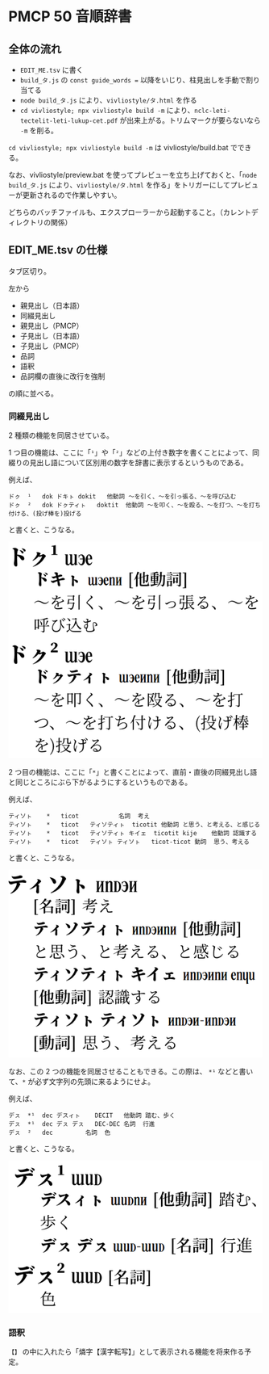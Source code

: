 # PMCP 50 音順辞書

## 全体の流れ

- `EDIT_ME.tsv` に書く
- `build_タ.js` の `const guide_words =` 以降をいじり、柱見出しを手動で割り当てる
- `node build_タ.js` により、`vivliostyle/タ.html` を作る
- `cd vivliostyle; npx vivliostyle build -m` により、`nclc-leti-tectelit-leti-lukup-cet.pdf` が出来上がる。トリムマークが要らないなら `-m` を削る。

`cd vivliostyle; npx vivliostyle build -m` は vivliostyle/build.bat でできる。

なお、vivliostyle/preview.bat を使ってプレビューを立ち上げておくと、「`node build_タ.js` により、`vivliostyle/タ.html` を作る」をトリガーにしてプレビューが更新されるので作業しやすい。

どちらのバッチファイルも、エクスプローラーから起動すること。（カレントディレクトリの関係）

## EDIT_ME.tsv の仕様

タブ区切り。

左から

- 親見出し（日本語）	
- 同綴見出し	
- 親見出し（PMCP）	
- 子見出し（日本語）	
- 子見出し（PMCP）	
- 品詞	
- 語釈	
- 品詞欄の直後に改行を強制

の順に並べる。

### 同綴見出し

2 種類の機能を同居させている。

1 つ目の機能は、ここに「`¹`」や「`²`」などの上付き数字を書くことによって、同綴りの見出し語について区別用の数字を辞書に表示するというものである。

例えば、

```
ドㇰ	¹	dok	ドキㇳ	dokit	他動詞	～を引く、～を引っ張る、～を呼び込む	
ドㇰ	²	dok	ドㇰティㇳ	doktit	他動詞	～を叩く、～を殴る、～を打つ、～を打ち付ける、(投げ棒を)投げる	
```

と書くと、こうなる。

![](./説明マニュアル用スクショ置き場/dok_.png)

2 つ目の機能は、ここに「`*`」と書くことによって、直前・直後の同綴見出し語と同じところにぶら下がるようにするというものである。

例えば、

```
ティソㇳ	*	ticot			名詞	考え	
ティソㇳ	*	ticot	ティソティㇳ	ticotit	他動詞	と思う、と考える、と感じる	
ティソㇳ	*	ticot	ティソティㇳ キイェ	ticotit kije	他動詞	認識する	
ティソㇳ	*	ticot	ティソㇳ ティソㇳ	ticot-ticot	動詞	思う、考える	
```

と書くと、こうなる。

![](./説明マニュアル用スクショ置き場/ticot_.png)

なお、この 2 つの機能を同居させることもできる。この際は、 `*¹` などと書いて、`*` が必ず文字列の先頭に来るようにせよ。

例えば、

```
デㇲ	*¹	dec	デスィㇳ	DECIT	他動詞	踏む、歩く	
デㇲ	*¹	dec	デㇲ デㇲ 	DEC-DEC	名詞	行進	
デㇲ	²	dec			名詞	色	
```

と書くと、こうなる。

![](./説明マニュアル用スクショ置き場/dec_.png)

### 語釈

 `【】` の中に入れたら「燐字【漢字転写】」として表示される機能を将来作る予定。

